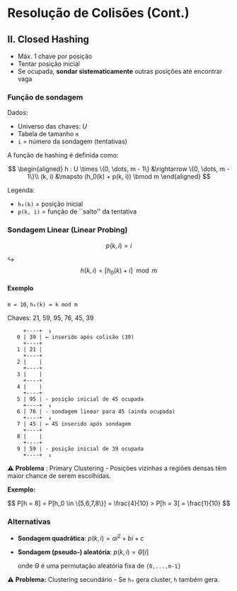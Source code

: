 # Resolução de Colisões (Cont.)

## II. Closed Hashing

- Máx. 1 chave por posição  
- Tentar posição inicial  
- Se ocupada, **sondar sistematicamente** outras posições até encontrar vaga

### Função de sondagem

Dados:

- Universo das chaves: $U$  
- Tabela de tamanho `m`  
- `i` = número da sondagem (tentativas)

A função de hashing é definida como:

$$
\begin{aligned}
h : U \times \{0, \dots, m - 1\} &\rightarrow \{0, \dots, m - 1\}\\
(k, i) &\mapsto (h_0(k) + p(k, i)) \bmod m
\end{aligned}
$$

Legenda:
- `h₀(k)` = posição inicial
- `p(k, i)` = função de ``salto'' da tentativa

### Sondagem Linear (Linear Probing)

$$
p(k, i) = i
$$

↪
$$
h(k, i) = [h_0(k) + i] \mod m
$$

#### Exemplo

`m = 10`, `h₀(k) = k mod m`

Chaves: 21, 59, 95, 76, 45, 39

```
     +----+  ↓
   0 | 39 | ← inserido após colisão (39)
     +----+   
   1 | 21 |
     +----+
   2 |    |
     +----+
   3 |    |
     +----+
   4 |    |
     +----+
   5 | 95 | - posição inicial de 45 ocupada
     +----+  ↓                              
   6 | 76 | - sondagem linear para 45 (ainda ocupada)
     +----+  ↓                                
   7 | 45 | ← 45 inserido após sondagem
     +----+   
   8 |    |
     +----+
   9 | 59 | - posição inicial de 39 ocupada
     +----+  ↓                                 
```

⚠️ **Problema** : Primary Clustering - Posições vizinhas a regiões densas têm maior chance de serem escolhidas.

**Exemplo:**

$$
P[h = 8] = P[h_0 \in \{5,6,7,8\}] = \frac{4}{10} > P[h = 3] = \frac{1}{10}
$$

### Alternativas

- **Sondagem quadrática**:  $p(k, i) = ai^2 + bi + c$

- **Sondagem (pseudo-) aleatória**:  $p(k, i) = \Theta[i]$

    onde $\Theta$ é uma permutação aleatória fixa de `{0,...,m-1}`

⚠️ **Problema:** Clustering secundário - Se `h₀` gera cluster, `h` também gera.


